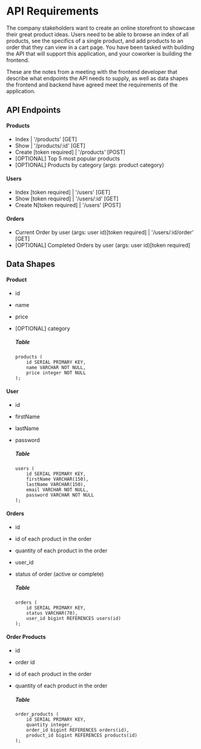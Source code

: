 # API Requirements
The company stakeholders want to create an online storefront to showcase their great product ideas. Users need to be able to browse an index of all products, see the specifics of a single product, and add products to an order that they can view in a cart page. You have been tasked with building the API that will support this application, and your coworker is building the frontend.

These are the notes from a meeting with the frontend developer that describe what endpoints the API needs to supply, as well as data shapes the frontend and backend have agreed meet the requirements of the application. 

## API Endpoints
#### Products
- Index | '/products' [GET]
- Show | '/products/:id' [GET]
- Create [token required] | '/products' [POST]
- [OPTIONAL] Top 5 most popular products 
- [OPTIONAL] Products by category (args: product category)

#### Users
- Index [token required] | '/users' [GET]
- Show [token required] | '/users/:id' [GET]
- Create N[token required] | '/users' [POST]

#### Orders
- Current Order by user (args: user id)[token required] | '/users/:id/order' [GET]
- [OPTIONAL] Completed Orders by user (args: user id)[token required]

## Data Shapes
#### Product
- id
- name
- price
- [OPTIONAL] category
    
    ##### Table 
    ```
    products (
        id SERIAL PRIMARY KEY, 
        name VARCHAR NOT NULL, 
        price integer NOT NULL
    );
    ```

#### User
- id
- firstName
- lastName
- password

    ##### Table
    ```
    users (
        id SERIAL PRIMARY KEY, 
        firstName VARCHAR(150),
        lastName VARCHAR(150),
        email VARCHAR NOT NULL,
        password VARCHAR NOT NULL
    );
    ```

#### Orders
- id
- id of each product in the order
- quantity of each product in the order
- user_id
- status of order (active or complete)

    ##### Table
    ```
    orders (
        id SERIAL PRIMARY KEY,
        status VARCHAR(70),
        user_id bigint REFERENCES users(id)
    );
    ```

#### Order Products
- id
- order id
- id of each product in the order
- quantity of each product in the order

    ##### Table
    ```
    order_products (
        id SERIAL PRIMARY KEY,
        quantity integer,
        order_id bigint REFERENCES orders(id),
        product_id bigint REFERENCES products(id)
    );
    ```